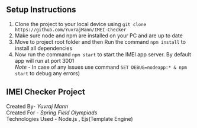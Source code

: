 ## Setup Instructions

1. Clone the project to your local device using `git clone https://github.com/YuvrajMann/IMEI-Checker`
2. Make sure node and npm are installed on your PC and are up to date  
3. Move to project root folder and then Run the command `npm install` to install all dependencies
4. Now run the command `npm start` to start the IMEI app server. By default app will run at port 3001
 <br/>*Note* - In case of any issues use command `SET DEBUG=nodeapp:* & npm start` to debug any errors)


## IMEI Checker Project

Created By- *Yuvraj Mann*<br/>
Created For - *Spring Field Olympiads*<br/>
Technologies Used - Node.js , Ejs(Template Engine)
